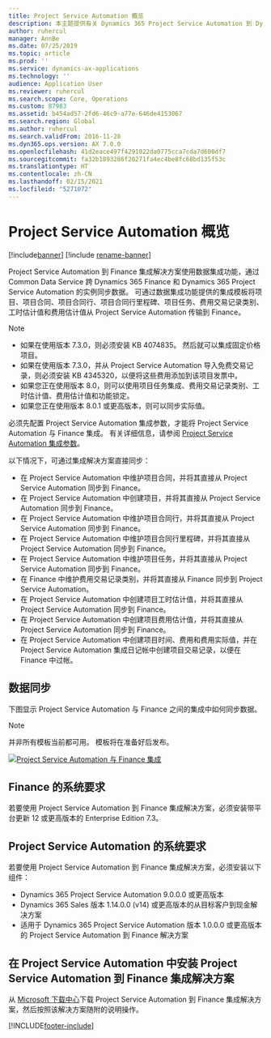 ```yaml
---
title: Project Service Automation 概览
description: 本主题提供有关 Dynamics 365 Project Service Automation 到 Dynamics 365 Finance 集成解决方案的信息。
author: ruhercul
manager: AnnBe
ms.date: 07/25/2019
ms.topic: article
ms.prod: ''
ms.service: dynamics-ax-applications
ms.technology: ''
audience: Application User
ms.reviewer: ruhercul
ms.search.scope: Core, Operations
ms.custom: 87983
ms.assetid: b454ad57-2fd6-46c9-a77e-646de4153067
ms.search.region: Global
ms.author: ruhercul
ms.search.validFrom: 2016-11-28
ms.dyn365.ops.version: AX 7.0.0
ms.openlocfilehash: 41d2eace497f4291022da0775cca7cda7d600df7
ms.sourcegitcommit: fa32b1893286f20271fa4ec4be8fc68bd135f53c
ms.translationtype: HT
ms.contentlocale: zh-CN
ms.lasthandoff: 02/15/2021
ms.locfileid: "5271072"
---
```

# <a name="project-service-automation-overview"></a>Project Service Automation 概览

[!include[banner](../includes/banner.md)]
[!include [rename-banner](~/includes/cc-data-platform-banner.md)]

Project Service Automation 到 Finance 集成解决方案使用数据集成功能，通过 Common Data Service 跨 Dynamics 365 Finance 和 Dynamics 365 Project Service Automation 的实例同步数据。 可通过数据集成功能提供的集成模板将项目、项目合同、项目合同行、项目合同行里程碑、项目任务、费用交易记录类别、工时估计值和费用估计值从 Project Service Automation 传输到 Finance。

> [!NOTE]
> - 如果在使用版本 7.3.0，则必须安装 KB 4074835。 然后就可以集成固定价格项目。
> - 如果在使用版本 7.3.0，并从 Project Service Automation 导入免费交易记录，则必须安装 KB 4345320，以便将这些费用添加到该项目发票中。
> - 如果您正在使用版本 8.0，则可以使用项目任务集成、费用交易记录类别、工时估计值、费用估计值和功能锁定。
> - 如果您正在使用版本 8.0.1 或更高版本，则可以同步实际值。

必须先配置 Project Service Automation 集成参数，才能将 Project Service Automation 与 Finance 集成。 有关详细信息，请参阅 [Project Service Automation 集成参数](PSA-parameters.md)。

以下情况下，可通过集成解决方案直接同步：

- 在 Project Service Automation 中维护项目合同，并将其直接从 Project Service Automation 同步到 Finance。
- 在 Project Service Automation 中创建项目，并将其直接从 Project Service Automation 同步到 Finance。
- 在 Project Service Automation 中维护项目合同行，并将其直接从 Project Service Automation 同步到 Finance。
- 在 Project Service Automation 中维护项目合同行里程碑，并将其直接从 Project Service Automation 同步到 Finance。
- 在 Project Service Automation 中维护项目任务，并将其直接从 Project Service Automation 同步到 Finance。
- 在 Finance 中维护费用交易记录类别，并将其直接从 Finance 同步到 Project Service Automation。
- 在 Project Service Automation 中创建项目工时估计值，并将其直接从 Project Service Automation 同步到 Finance。
- 在 Project Service Automation 中创建项目费用估计值，并将其直接从 Project Service Automation 同步到 Finance。
- 在 Project Service Automation 中创建项目时间、费用和费用实际值，并在 Project Service Automation 集成日记帐中创建项目交易记录，以便在 Finance 中过帐。

## <a name="data-synchronization"></a>数据同步

下图显示 Project Service Automation 与 Finance 之间的集成中如何同步数据。

> [!NOTE]
> 并非所有模板当前都可用。 模板将在准备好后发布。

[![Project Service Automation 与 Finance 集成](./media/PSA-integration.png)](./media/PSA-integration.png)

## <a name="system-requirements-for-finance"></a>Finance 的系统要求

若要使用 Project Service Automation 到 Finance 集成解决方案，必须安装带平台更新 12 或更高版本的 Enterprise Edition 7.3。

## <a name="system-requirements-for-project-service-automation"></a>Project Service Automation 的系统要求

若要使用 Project Service Automation 到 Finance 集成解决方案，必须安装以下组件：

- Dynamics 365 Project Service Automation 9.0.0.0 或更高版本
- Dynamics 365 Sales 版本 1.14.0.0 (v14) 或更高版本的从目标客户到现金解决方案
- 适用于 Dynamics 365 Project Service Automation 版本 1.0.0.0 或更高版本的 Project Service Automation 到 Finance 解决方案

## <a name="install-the-project-service-automation-to-finance-integration-solution-in-your-project-service-automation-instance"></a>在 Project Service Automation 中安装 Project Service Automation 到 Finance 集成解决方案

从 [Microsoft 下载中心](https://www.microsoft.com/download/details.aspx?id=57016)下载 Project Service Automation 到 Finance 集成解决方案，然后按照该解决方案随附的说明操作。


[!INCLUDE[footer-include](../includes/footer-banner.md)]